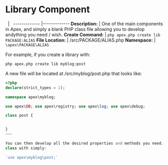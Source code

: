 
# Library Component

&nbsp; | &nbsp; ------------- |------------- **Description:** | One of the main components in Apex, and simply
a blank PHP class file allowing you to develop andything you need / wish. **Create Command:** | `php apex.php
create lib PACKAGE:ALIAS` **File Location:** | /src/PACKAGE/ALIAS.php **Namespace:** | `\apex\PACKAGE\ALIAS`


For example, if you create a library with:

`php apex.php create lib myblog:post`

A new file will be located at /src/myblog/post.php that looks like:

```php
<?php
declare(strict_types = 1);

namespace apex\myblog;

use apex\DB; use apex\registry; use apex\log; use apex\debug;

class post {


}
~~~

You can then develop all the desired properties and methods you need.  Within other PHP files you can easily include this
class with simply:

`use apex\myblog\post;`



